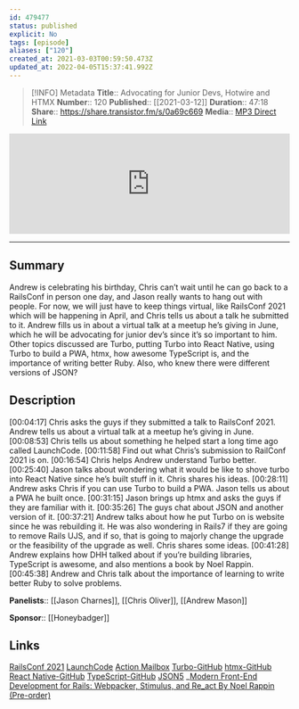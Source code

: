 ```yaml
---
id: 479477
status: published
explicit: No
tags: [episode]
aliases: ["120"]
created_at: 2021-03-03T00:59:50.473Z
updated_at: 2022-04-05T15:37:41.992Z
---
```


> [!INFO] Metadata
> **Title**:: Advocating for Junior Devs, Hotwire and HTMX
> **Number**:: 120
> **Published**:: [[2021-03-12]]
> **Duration**:: 47:18
> **Share**:: <https://share.transistor.fm/s/0a69c669>
> **Media**:: [MP3 Direct Link](https://dts.podtrac.com/redirect.mp3/media.transistor.fm/0a69c669/9c2d98e2.mp3)

<iframe width="100%" height="180" frameborder="no" scrolling="no" seamless src="https://share.transistor.fm/e/0a69c669/dark"></iframe>

---

## Summary

Andrew is celebrating his birthday, Chris can’t wait until he can go back to a RailsConf in person one day, and Jason really wants to hang out with people. For now, we will just have to keep things virtual, like RailsConf 2021 which will be happening in April, and Chris tells us about a talk he submitted to it. Andrew fills us in about a virtual talk at a meetup he’s giving in June, which he will be advocating for junior dev’s since it’s so important to him. Other topics discussed are Turbo, putting Turbo into React Native, using Turbo to build a PWA, htmx, how awesome TypeScript is, and the importance of writing better Ruby. Also, who knew there were different versions of JSON?

## Description

[00:04:17] Chris asks the guys if they submitted a talk to RailsConf 2021. Andrew tells us about a virtual talk at a meetup he’s giving in June.
[00:08:53] Chris tells us about something he helped start a long time ago called LaunchCode.
[00:11:58] Find out what Chris’s submission to RailConf 2021 is on.
[00:16:54] Chris helps Andrew understand Turbo better.
[00:25:40] Jason talks about wondering what it would be like to shove turbo into React Native since he’s built stuff in it. Chris shares his ideas.
[00:28:11] Andrew asks Chris if you can use Turbo to build a PWA. Jason tells us about a PWA he built once.
[00:31:15] Jason brings up htmx and asks the guys if they are familiar with it.
[00:35:26] The guys chat about JSON and another version of it.
[00:37:21] Andrew talks about how he put Turbo on is website since he was rebuilding it. He was also wondering in Rails7 if they are going to remove Rails UJS, and if so, that is going to majorly change the upgrade or the feasibility of the upgrade as well. Chris shares some ideas.
[00:41:28] Andrew explains how DHH talked about if you’re building libraries, TypeScript is awesome, and also mentions a book by Noel Rappin.
[00:45:38] Andrew and Chris talk about the importance of learning to write better Ruby to solve problems.

**Panelists**:: [[Jason Charnes]], [[Chris Oliver]], [[Andrew Mason]]

**Sponsor**:: [[Honeybadger]]

## Links

[RailsConf 2021](https://railsconf.com/)
[LaunchCode](https://www.launchcode.org/)
[Action Mailbox](https://guides.rubyonrails.org/action_mailbox_basics.html)
[Turbo-GitHub](https://github.com/hotwired/turbo)
[htmx-GitHub](https://github.com/bigskysoftware/htmx)
[React Native-GitHub](https://github.com/facebook/react-native)
[TypeScript-GitHub](https://github.com/microsoft/TypeScript)
[JSON5](https://json5.org/)
\_[Modern Front-End Development for Rails: Webpacker, Stimulus, and Re_act By Noel Rappin (Pre-order)](https://www.amazon.com/Modern-Front-End-Development-Rails-Webpacker/dp/1680507214/ref=sr_1_2?crid=3N6SJFOU004SR&dchild=1&keywords=noel+rappin&qid=1614717828&sprefix=noel+rappon%252Caps%252C176&sr=8-2)
